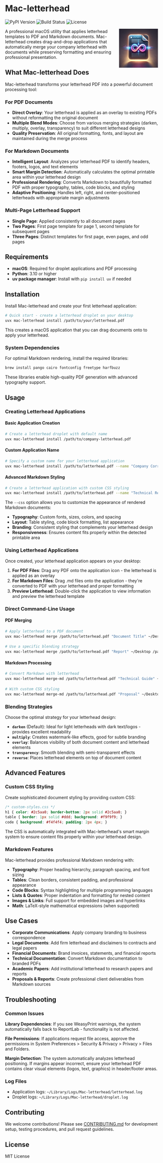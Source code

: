 # Mac-letterhead

![PyPI Version](https://img.shields.io/pypi/v/Mac-letterhead.svg)
![Build Status](https://github.com/easytocloud/Mac-letterhead/actions/workflows/publish.yml/badge.svg)
![License](https://img.shields.io/github/license/easytocloud/Mac-letterhead.svg)

<!-- GitHub can't render .icns files directly, so we use HTML to link the icon badge -->
<a href="https://pypi.org/project/Mac-letterhead/" title="Mac-letterhead on PyPI">
  <img src="https://raw.githubusercontent.com/easytocloud/Mac-letterhead/main/letterhead_pdf/resources/icon.png" width="128" height="128" alt="Mac-letterhead Logo" align="right" />
</a>

A professional macOS utility that applies letterhead templates to PDF and Markdown documents. Mac-letterhead creates drag-and-drop applications that automatically merge your company letterhead with documents while preserving formatting and ensuring professional presentation.

## What Mac-letterhead Does

Mac-letterhead transforms your letterhead PDF into a powerful document processing tool:

### For PDF Documents
- **Direct Overlay**: Your letterhead is applied as an overlay to existing PDFs without reformatting the original document
- **Multiple Blend Modes**: Choose from various merging strategies (darken, multiply, overlay, transparency) to suit different letterhead designs
- **Quality Preservation**: All original formatting, fonts, and layout are maintained during the merge process

### For Markdown Documents  
- **Intelligent Layout**: Analyzes your letterhead PDF to identify headers, footers, logos, and text elements
- **Smart Margin Detection**: Automatically calculates the optimal printable area within your letterhead design
- **Professional Rendering**: Converts Markdown to beautifully formatted PDF with proper typography, tables, code blocks, and styling
- **Adaptive Positioning**: Handles left, right, and center-positioned letterheads with appropriate margin adjustments

### Multi-Page Letterhead Support
- **Single Page**: Applied consistently to all document pages
- **Two Pages**: First page template for page 1, second template for subsequent pages  
- **Three Pages**: Distinct templates for first page, even pages, and odd pages

## Requirements

- **macOS**: Required for droplet applications and PDF processing
- **Python**: 3.10 or higher
- **uv package manager**: Install with `pip install uv` if needed

## Installation

Install Mac-letterhead and create your first letterhead application:

```bash
# Quick start - create a letterhead droplet on your desktop
uvx mac-letterhead install /path/to/your/letterhead.pdf
```

This creates a macOS application that you can drag documents onto to apply your letterhead.

### System Dependencies

For optimal Markdown rendering, install the required libraries:

```bash
brew install pango cairo fontconfig freetype harfbuzz
```

These libraries enable high-quality PDF generation with advanced typography support.

## Usage

### Creating Letterhead Applications

#### Basic Application Creation
```bash
# Create a letterhead droplet with default name
uvx mac-letterhead install /path/to/company-letterhead.pdf
```

#### Custom Application Name
```bash
# Specify a custom name for your letterhead application  
uvx mac-letterhead install /path/to/letterhead.pdf --name "Company Correspondence"
```

#### Advanced Markdown Styling
```bash
# Create a letterhead application with custom CSS styling
uvx mac-letterhead install /path/to/letterhead.pdf --name "Technical Reports" --css /path/to/custom-styles.css
```

The `--css` option allows you to customize the appearance of rendered Markdown documents:
- **Typography**: Custom fonts, sizes, colors, and spacing
- **Layout**: Table styling, code block formatting, list appearance
- **Branding**: Consistent styling that complements your letterhead design
- **Responsiveness**: Ensures content fits properly within the detected printable area

### Using Letterhead Applications

Once created, your letterhead application appears on your desktop:

1. **For PDF Files**: Drag any PDF onto the application icon - the letterhead is applied as an overlay
2. **For Markdown Files**: Drag .md files onto the application - they're converted to PDF with your letterhead and proper formatting
3. **Preview Letterhead**: Double-click the application to view information and preview the letterhead template

### Direct Command-Line Usage

#### PDF Merging
```bash
# Apply letterhead to a PDF document
uvx mac-letterhead merge /path/to/letterhead.pdf "Document Title" ~/Desktop /path/to/document.pdf

# Use a specific blending strategy
uvx mac-letterhead merge /path/to/letterhead.pdf "Report" ~/Desktop /path/to/report.pdf --strategy overlay
```

#### Markdown Processing  
```bash
# Convert Markdown with letterhead
uvx mac-letterhead merge-md /path/to/letterhead.pdf "Technical Guide" ~/Desktop /path/to/guide.md

# With custom CSS styling
uvx mac-letterhead merge-md /path/to/letterhead.pdf "Proposal" ~/Desktop /path/to/proposal.md --css /path/to/styles.css
```

### Blending Strategies

Choose the optimal strategy for your letterhead design:

- **`darken`** (Default): Ideal for light letterheads with dark text/logos - provides excellent readability
- **`multiply`**: Creates watermark-like effects, good for subtle branding
- **`overlay`**: Balances visibility of both document content and letterhead elements  
- **`transparency`**: Smooth blending with semi-transparent effects
- **`reverse`**: Places letterhead elements on top of document content

## Advanced Features

### Custom CSS Styling

Create sophisticated document styling by providing custom CSS:

```css
/* custom-styles.css */
h1 { color: #2c5aa0; border-bottom: 2px solid #2c5aa0; }
table { border: 1px solid #ddd; background: #f9f9f9; }
code { background: #f4f4f4; padding: 2px 4px; }
```

The CSS is automatically integrated with Mac-letterhead's smart margin system to ensure content fits properly within your letterhead design.

### Markdown Features

Mac-letterhead provides professional Markdown rendering with:

- **Typography**: Proper heading hierarchy, paragraph spacing, and font sizing
- **Tables**: Clean borders, consistent padding, and professional appearance  
- **Code Blocks**: Syntax highlighting for multiple programming languages
- **Lists & Quotes**: Proper indentation and formatting for nested content
- **Images & Links**: Full support for embedded images and hyperlinks
- **Math**: LaTeX-style mathematical expressions (when supported)

## Use Cases

- **Corporate Communications**: Apply company branding to business correspondence
- **Legal Documents**: Add firm letterhead and disclaimers to contracts and legal papers
- **Financial Documents**: Brand invoices, statements, and financial reports
- **Technical Documentation**: Convert Markdown documentation to branded PDFs
- **Academic Papers**: Add institutional letterhead to research papers and reports
- **Proposals & Reports**: Create professional client deliverables from Markdown sources

## Troubleshooting

### Common Issues

**Library Dependencies**: If you see WeasyPrint warnings, the system automatically falls back to ReportLab - functionality is not affected.

**File Permissions**: If applications request file access, approve the permissions in System Preferences > Security & Privacy > Privacy > Files and Folders.

**Margin Detection**: The system automatically analyzes letterhead positioning. If margins appear incorrect, ensure your letterhead PDF contains clear visual elements (logos, text, graphics) in header/footer areas.

### Log Files
- Application logs: `~/Library/Logs/Mac-letterhead/letterhead.log`
- Droplet logs: `~/Library/Logs/Mac-letterhead/droplet.log`

## Contributing

We welcome contributions! Please see [CONTRIBUTING.md](CONTRIBUTING.md) for development setup, testing procedures, and pull request guidelines.

## License

MIT License